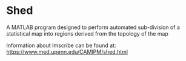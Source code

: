 # Shed

A MATLAB program designed to perform automated sub-division of a statistical map into regions derived from the topology of the map

Information about Imscribe can be found at: https://www.med.upenn.edu/CAMIPM/shed.html
